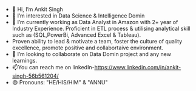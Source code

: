 - 👋 Hi, I’m Ankit Singh
- 👀 I’m interested in Data Science & Intelligence Domin
- 🌱 I’m currently working as Data Analyst in Amazon with 2+ year of Industry Experience. Proficient in ETL process & utilising analytical skill such as (SQL,PowerBi, Advanced Excel & Tableau).
- Proven ability to lead & motivate a team, foster the culture of quality excellence, promote positive and collabortaive environment.
- 💞️ I’m looking to collaborate on Data Domin project and any new learnings.
- 📫You can reach me on linkedIn-https://www.linkedin.com/in/ankit-singh-56b561204/
- 😄 Pronouns: "HE/HIS/HIM" & "ANNU"
  
